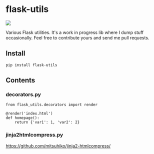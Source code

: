 flask-utils
===========

[![](https://pypip.in/v/flask-utils/badge.png)](https://crate.io/package/flask-utils)

Various Flask utilities. It's a work in progress lib where I dump stuff occasionally. Feel free to contribute yours and send me pull requests.

## Install

    pip install flask-utils

## Contents


### decorators.py

    from flask_utils.decorators import render

    @render('index.html')
    def homepage():    
        return {'var1': 1, 'var2': 2}
    
    
### jinja2htmlcompress.py

https://github.com/mitsuhiko/jinja2-htmlcompress/
